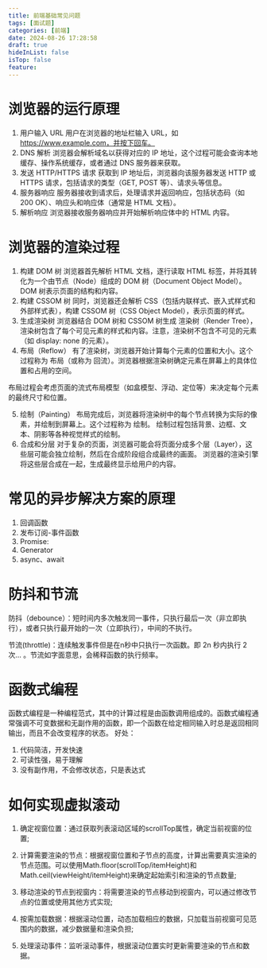 ```yaml
---
title: 前端基础常见问题
tags: [面试题]
categories: [前端]
date: 2024-08-26 17:28:58
draft: true
hideInList: false
isTop: false
feature: 
---
```

# 浏览器的运行原理

1. 用户输入 URL
用户在浏览器的地址栏输入 URL，如 https://www.example.com，并按下回车。
2. DNS 解析
浏览器会解析域名以获得对应的 IP 地址，这个过程可能会查询本地缓存、操作系统缓存，或者通过 DNS 服务器来获取。
3. 发送 HTTP/HTTPS 请求
获取到 IP 地址后，浏览器向该服务器发送 HTTP 或 HTTPS 请求，包括请求的类型（GET, POST 等）、请求头等信息。
4. 服务器响应
服务器接收到请求后，处理请求并返回响应，包括状态码（如 200 OK）、响应头和响应体（通常是 HTML 文档）。
5. 解析响应
浏览器接收服务器响应并开始解析响应体中的 HTML 内容。

# 浏览器的渲染过程

1. 构建 DOM 树
浏览器首先解析 HTML 文档，逐行读取 HTML 标签，并将其转化为一个由节点（Node）组成的 DOM 树（Document Object Model）。DOM 树表示页面的结构和内容。
2. 构建 CSSOM 树
同时，浏览器还会解析 CSS（包括内联样式、嵌入式样式和外部样式表），构建 CSSOM 树（CSS Object Model），表示页面的样式。
3. 生成渲染树
浏览器结合 DOM 树和 CSSOM 树生成 渲染树（Render Tree），渲染树包含了每个可见元素的样式和内容。注意，渲染树不包含不可见的元素（如 display: none 的元素）。
4. 布局（Reflow）
有了渲染树，浏览器开始计算每个元素的位置和大小。这个过程称为 布局（或称为 回流）。浏览器根据渲染树确定元素在屏幕上的具体位置和占用的空间。

布局过程会考虑页面的流式布局模型（如盒模型、浮动、定位等）来决定每个元素的最终尺寸和位置。

5. 绘制（Painting）
布局完成后，浏览器将渲染树中的每个节点转换为实际的像素，并绘制到屏幕上。这个过程称为 绘制。
绘制过程包括背景、边框、文本、阴影等各种视觉样式的绘制。
6. 合成和分层
对于复杂的页面，浏览器可能会将页面分成多个层（Layer），这些层可能会独立绘制，然后在合成阶段组合成最终的画面。
浏览器的渲染引擎将这些层合成在一起，生成最终显示给用户的内容。

# 常见的异步解决方案的原理

1. 回调函数
2. 发布订阅-事件函数
3. Promise: 
4. Generator
5. async、await

# 防抖和节流

防抖（debounce）：短时间内多次触发同一事件，只执行最后一次（非立即执行），或者只执行最开始的一次（立即执行），中间的不执行。

节流(throttle)：连续触发事件但是在n秒中只执行一次函数。即 2n 秒内执行 2 次… 。节流如字面意思，会稀释函数的执行频率。

# 函数式编程

函数式编程是一种编程范式，其中的计算过程是由函数调用组成的。函数式编程通常强调不可变数据和无副作用的函数，即一个函数在给定相同输入时总是返回相同输出，而且不会改变程序的状态。
好处：
1. 代码简洁，开发快速
2.  可读性强，易于理解
3. 没有副作用，不会修改状态，只是表达式

# 如何实现虚拟滚动

1. 确定视窗位置：通过获取列表滚动区域的scrollTop属性，确定当前视窗的位置;

2. 计算需要渲染的节点：根据视窗位置和子节点的高度，计算出需要真实渲染的节点范围。可以使用Math.floor(scrollTop/itemHeight)和Math.ceil(viewHeight/itemHeight)来确定起始索引和渲染的节点数量;

3. 移动渲染的节点到视窗内：将需要渲染的节点移动到视窗内，可以通过修改节点的位置或使用其他方式实现;

4. 按需加载数据：根据滚动位置，动态加载相应的数据，只加载当前视窗可见范围内的数据，减少数据量和渲染负担;

5. 处理滚动事件：监听滚动事件，根据滚动位置实时更新需要渲染的节点和数据。
